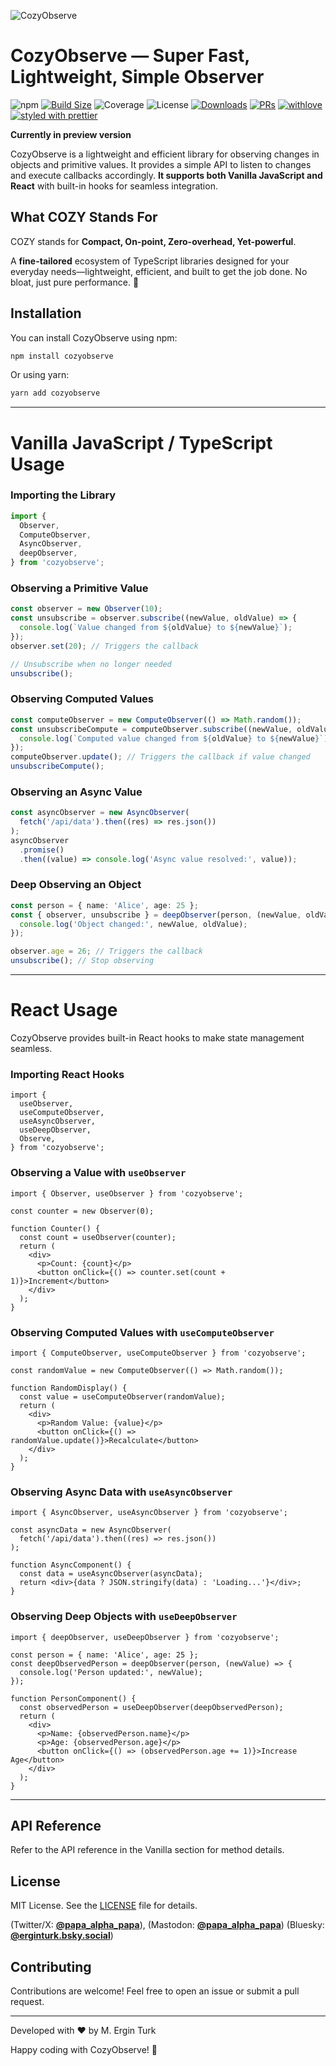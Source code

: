 ![CozyObserve](https://i.imgur.com/RkamfP6.png)

# CozyObserve — Super Fast, Lightweight, Simple Observer

![npm](https://img.shields.io/npm/v/cozyobserve)
[![Build Size](https://img.shields.io/bundlephobia/minzip/cozyobserve?label=bundle%20size)](https://bundlephobia.com/result?p=cozyobserve)
![Coverage](https://img.shields.io/badge/coverage-100%25-brightgreen)
![License](https://img.shields.io/github/license/RecursiveVoid/cozyobserve)
[![Downloads](https://img.shields.io/npm/dt/cozyobserve.svg?style=flat-square)](https://www.npmjs.com/package/cozyobserve)
[![PRs](https://img.shields.io/badge/PRs-welcome-brightgreen.svg?style=flat-square)]()
[![withlove](https://img.shields.io/badge/made_with-love_<3-ff69b4.svg?style=flat-square)]()
[![styled with prettier](https://img.shields.io/badge/styled_with-prettier-ff69b4.svg?style=flat-square)](https://github.com/prettier/prettier)

**Currently in preview version**

CozyObserve is a lightweight and efficient library for observing changes in objects and primitive values. It provides a simple API to listen to changes and execute callbacks accordingly. **It supports both Vanilla JavaScript and React** with built-in hooks for seamless integration.

## What COZY Stands For

COZY stands for **Compact, On-point, Zero-overhead, Yet-powerful**.

A **fine-tailored** ecosystem of TypeScript libraries designed for your everyday needs—lightweight, efficient, and built to get the job done. No bloat, just pure performance. 🚀

## Installation

You can install CozyObserve using npm:

```sh
npm install cozyobserve
```

Or using yarn:

```sh
yarn add cozyobserve
```

---

# Vanilla JavaScript / TypeScript Usage

### Importing the Library

```ts
import {
  Observer,
  ComputeObserver,
  AsyncObserver,
  deepObserver,
} from 'cozyobserve';
```

### Observing a Primitive Value

```ts
const observer = new Observer(10);
const unsubscribe = observer.subscribe((newValue, oldValue) => {
  console.log(`Value changed from ${oldValue} to ${newValue}`);
});
observer.set(20); // Triggers the callback

// Unsubscribe when no longer needed
unsubscribe();
```

### Observing Computed Values

```ts
const computeObserver = new ComputeObserver(() => Math.random());
const unsubscribeCompute = computeObserver.subscribe((newValue, oldValue) => {
  console.log(`Computed value changed from ${oldValue} to ${newValue}`);
});
computeObserver.update(); // Triggers the callback if value changed
unsubscribeCompute();
```

### Observing an Async Value

```ts
const asyncObserver = new AsyncObserver(
  fetch('/api/data').then((res) => res.json())
);
asyncObserver
  .promise()
  .then((value) => console.log('Async value resolved:', value));
```

### Deep Observing an Object

```ts
const person = { name: 'Alice', age: 25 };
const { observer, unsubscribe } = deepObserver(person, (newValue, oldValue) => {
  console.log('Object changed:', newValue, oldValue);
});

observer.age = 26; // Triggers the callback
unsubscribe(); // Stop observing
```

---

# React Usage

CozyObserve provides built-in React hooks to make state management seamless.

### Importing React Hooks

```tsx
import {
  useObserver,
  useComputeObserver,
  useAsyncObserver,
  useDeepObserver,
  Observe,
} from 'cozyobserve';
```

### Observing a Value with `useObserver`

```tsx
import { Observer, useObserver } from 'cozyobserve';

const counter = new Observer(0);

function Counter() {
  const count = useObserver(counter);
  return (
    <div>
      <p>Count: {count}</p>
      <button onClick={() => counter.set(count + 1)}>Increment</button>
    </div>
  );
}
```

### Observing Computed Values with `useComputeObserver`

```tsx
import { ComputeObserver, useComputeObserver } from 'cozyobserve';

const randomValue = new ComputeObserver(() => Math.random());

function RandomDisplay() {
  const value = useComputeObserver(randomValue);
  return (
    <div>
      <p>Random Value: {value}</p>
      <button onClick={() => randomValue.update()}>Recalculate</button>
    </div>
  );
}
```

### Observing Async Data with `useAsyncObserver`

```tsx
import { AsyncObserver, useAsyncObserver } from 'cozyobserve';

const asyncData = new AsyncObserver(
  fetch('/api/data').then((res) => res.json())
);

function AsyncComponent() {
  const data = useAsyncObserver(asyncData);
  return <div>{data ? JSON.stringify(data) : 'Loading...'}</div>;
}
```

### Observing Deep Objects with `useDeepObserver`

```tsx
import { deepObserver, useDeepObserver } from 'cozyobserve';

const person = { name: 'Alice', age: 25 };
const deepObservedPerson = deepObserver(person, (newValue) => {
  console.log('Person updated:', newValue);
});

function PersonComponent() {
  const observedPerson = useDeepObserver(deepObservedPerson);
  return (
    <div>
      <p>Name: {observedPerson.name}</p>
      <p>Age: {observedPerson.age}</p>
      <button onClick={() => (observedPerson.age += 1)}>Increase Age</button>
    </div>
  );
}
```

---

## API Reference

Refer to the API reference in the Vanilla section for method details.

## License

MIT License. See the [LICENSE](LICENSE) file for details.

(Twitter/X: [**@papa_alpha_papa**](https://x.com/papa_alpha_papa)),
(Mastodon: [**@papa_alpha_papa**](https://mastodon.social/@papa_alpha_papa))
(Bluesky: [**@erginturk.bsky.social**](https://bsky.app/profile/erginturk.bsky.social))

## Contributing

Contributions are welcome! Feel free to open an issue or submit a pull request.

---

Developed with ❤️ by M. Ergin Turk

Happy coding with CozyObserve! 🚀
